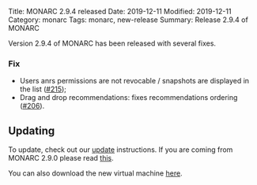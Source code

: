 Title: MONARC 2.9.4 released
Date: 2019-12-11
Modified: 2019-12-11
Category: monarc
Tags: monarc, new-release
Summary: Release 2.9.4 of MONARC

Version 2.9.4 of MONARC has been released with several fixes.

### Fix

- Users anrs permissions are not revocable / snapshots are displayed in the list
  ([#215](https://github.com/monarc-project/MonarcAppFO/issues/215));
- Drag and drop recommendations: fixes recommendations ordering
  ([#206](https://github.com/monarc-project/MonarcAppFO/issues/206)).


## Updating

To update, check out our
[update](http://monarc.lu/documentation/technical-guide/#monarc-update) instructions.
If you are coming from MONARC 2.9.0 please read
[this](/news/2019/11/25/monarc-291-released/#updating).

You can also download the new virtual machine
[here](https://github.com/monarc-project/MonarcAppFO/releases/tag/v2.9.4).
